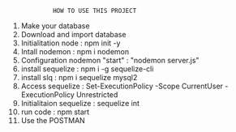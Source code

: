                 HOW TO USE THIS PROJECT
1. Make your database
2. Download and import database
3. Initialitation node : npm init -y
4. Intall nodemon : npm i nodemon
5. Configuration nodemon
    "start" : "nodemon server.js"
6. install sequelize : npm i -g sequelize-cli
7. install slq : npm i sequelize mysql2
8. Access sequelize : Set-ExecutionPolicy -Scope CurrentUser -ExecutionPolicy Unrestricted
9. Initialitaion sequelize : sequelize int
10. run code : npm start 
11. Use the POSTMAN
